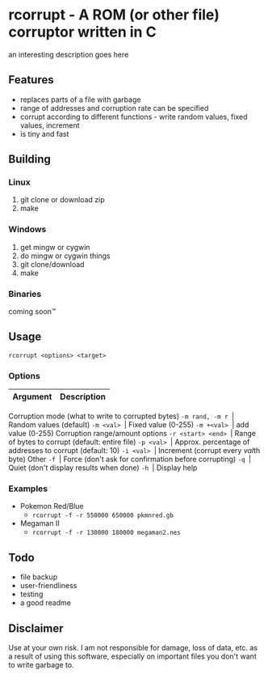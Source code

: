 # rcorrupt - A ROM (or other file) corruptor written in C
an interesting description goes here
<!-- describe rom corruption, usage as entertainment/utility -->

## Features
- replaces parts of a file with garbage
- range of addresses and corruption rate can be specified
- corrupt according to different functions - write random values, fixed values, increment
- is tiny and fast

## Building
### Linux
1. git clone or download zip
2. make
### Windows
1. get mingw or cygwin
2. do mingw or cygwin things
3. git clone/download
4. make
### Binaries
coming soon™

## Usage
`rcorrupt <options> <target>`
### Options

Argument | Description
--- | ---
Corruption mode (what to write to corrupted bytes)
`-m rand, -m r `| Random values (default)
`-m <val> `| Fixed value (0-255)
`-m +<val> `| add value (0-255)
Corruption range/amount options
`-r <start> <end> `| Range of bytes to corrupt (default: entire file)
`-p <val> `| Approx. percentage of addresses to corrupt (default: 10)
`-i <val> `| Increment (corrupt every *val*th byte)
Other
`-f `| Force (don't ask for confirmation before corrupting)
`-q `| Quiet (don't display results when done)
`-h `| Display help

### Examples
<!-- what effects do these corruptions typically have? -->
<!-- examples with other games/parameters, sample screenshots/audio -->
- Pokemon Red/Blue
	- `rcorrupt -f -r 550000 650000 pkmnred.gb`
- Megaman II
	- `rcorrupt -f -r 130000 180000 megaman2.nes`

## Todo
- file backup
- user-friendliness
- testing
- a good readme

## Disclaimer
Use at your own risk. I am not responsible for damage, loss of data, etc. as a result of using this software, especially on important files you don't want to write garbage to.
